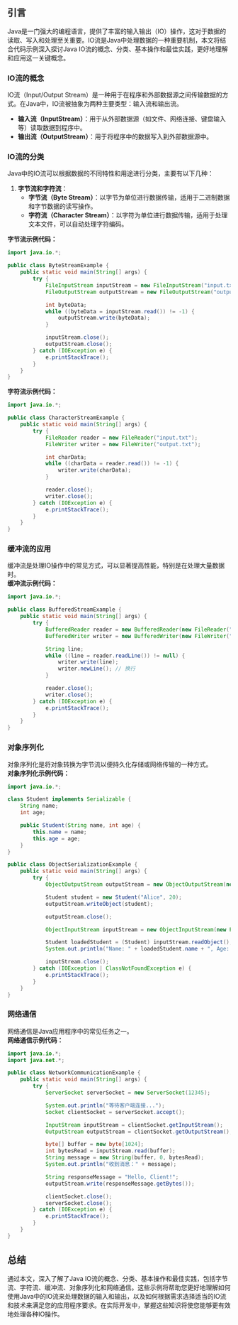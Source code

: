 <a name="sqehN"></a>
## 引言
Java是一门强大的编程语言，提供了丰富的输入输出（IO）操作，这对于数据的读取、写入和处理至关重要。IO流是Java中处理数据的一种重要机制，本文将结合代码示例深入探讨Java IO流的概念、分类、基本操作和最佳实践，更好地理解和应用这一关键概念。
<a name="DwP8E"></a>
### IO流的概念
IO流（Input/Output Stream）是一种用于在程序和外部数据源之间传输数据的方式。在Java中，IO流被抽象为两种主要类型：输入流和输出流。

- **输入流（InputStream）**：用于从外部数据源（如文件、网络连接、键盘输入等）读取数据到程序中。
- **输出流（OutputStream）**：用于将程序中的数据写入到外部数据源中。
<a name="h90Bv"></a>
### IO流的分类
Java中的IO流可以根据数据的不同特性和用途进行分类，主要有以下几种：

1. **字节流和字符流**：
   - **字节流（Byte Stream）**：以字节为单位进行数据传输，适用于二进制数据和字节数据的读写操作。
   - **字符流（Character Stream）**：以字符为单位进行数据传输，适用于处理文本文件，可以自动处理字符编码。

**字节流示例代码：**
```java
import java.io.*;

public class ByteStreamExample {
    public static void main(String[] args) {
        try {
            FileInputStream inputStream = new FileInputStream("input.txt");
            FileOutputStream outputStream = new FileOutputStream("output.txt");

            int byteData;
            while ((byteData = inputStream.read()) != -1) {
                outputStream.write(byteData);
            }

            inputStream.close();
            outputStream.close();
        } catch (IOException e) {
            e.printStackTrace();
        }
    }
}
```
**字符流示例代码：**
```java
import java.io.*;

public class CharacterStreamExample {
    public static void main(String[] args) {
        try {
            FileReader reader = new FileReader("input.txt");
            FileWriter writer = new FileWriter("output.txt");

            int charData;
            while ((charData = reader.read()) != -1) {
                writer.write(charData);
            }

            reader.close();
            writer.close();
        } catch (IOException e) {
            e.printStackTrace();
        }
    }
}
```
<a name="VP2nM"></a>
### 缓冲流的应用
缓冲流是处理IO操作中的常见方式，可以显著提高性能，特别是在处理大量数据时。<br />**缓冲流示例代码：**
```java
import java.io.*;

public class BufferedStreamExample {
    public static void main(String[] args) {
        try {
            BufferedReader reader = new BufferedReader(new FileReader("input.txt"));
            BufferedWriter writer = new BufferedWriter(new FileWriter("output.txt"));

            String line;
            while ((line = reader.readLine()) != null) {
                writer.write(line);
                writer.newLine(); // 换行
            }

            reader.close();
            writer.close();
        } catch (IOException e) {
            e.printStackTrace();
        }
    }
}
```
<a name="S0UPb"></a>
### 对象序列化
对象序列化是将对象转换为字节流以便持久化存储或网络传输的一种方式。<br />**对象序列化示例代码：**
```java
import java.io.*;

class Student implements Serializable {
    String name;
    int age;

    public Student(String name, int age) {
        this.name = name;
        this.age = age;
    }
}

public class ObjectSerializationExample {
    public static void main(String[] args) {
        try {
            ObjectOutputStream outputStream = new ObjectOutputStream(new FileOutputStream("student.ser"));

            Student student = new Student("Alice", 20);
            outputStream.writeObject(student);

            outputStream.close();

            ObjectInputStream inputStream = new ObjectInputStream(new FileInputStream("student.ser"));

            Student loadedStudent = (Student) inputStream.readObject();
            System.out.println("Name: " + loadedStudent.name + ", Age: " + loadedStudent.age);

            inputStream.close();
        } catch (IOException | ClassNotFoundException e) {
            e.printStackTrace();
        }
    }
}
```
<a name="A6vUO"></a>
### 网络通信
网络通信是Java应用程序中的常见任务之一。<br />**网络通信示例代码：**
```java
import java.io.*;
import java.net.*;

public class NetworkCommunicationExample {
    public static void main(String[] args) {
        try {
            ServerSocket serverSocket = new ServerSocket(12345);

            System.out.println("等待客户端连接...");
            Socket clientSocket = serverSocket.accept();

            InputStream inputStream = clientSocket.getInputStream();
            OutputStream outputStream = clientSocket.getOutputStream();

            byte[] buffer = new byte[1024];
            int bytesRead = inputStream.read(buffer);
            String message = new String(buffer, 0, bytesRead);
            System.out.println("收到消息：" + message);

            String responseMessage = "Hello, Client!";
            outputStream.write(responseMessage.getBytes());

            clientSocket.close();
            serverSocket.close();
        } catch (IOException e) {
            e.printStackTrace();
        }
    }
}
```
<a name="vQuDT"></a>
## 总结
通过本文，深入了解了Java IO流的概念、分类、基本操作和最佳实践，包括字节流、字符流、缓冲流、对象序列化和网络通信。这些示例将帮助您更好地理解如何使用Java中的IO流来处理数据的输入和输出，以及如何根据需求选择适当的IO流和技术来满足您的应用程序要求。在实际开发中，掌握这些知识将使您能够更有效地处理各种IO操作。
